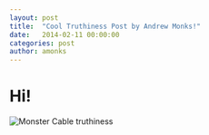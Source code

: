 ```yaml
---
layout: post
title:  "Cool Truthiness Post by Andrew Monks!"
date:   2014-02-11 00:00:00
categories: post
author: amonks
---
```


# Hi!

![Monster Cable truthiness](http://f.cl.ly/items/0K02342S0d063T243f2V/Screen%20Shot%202014-02-11%20at%206.34.03%20AM.png)